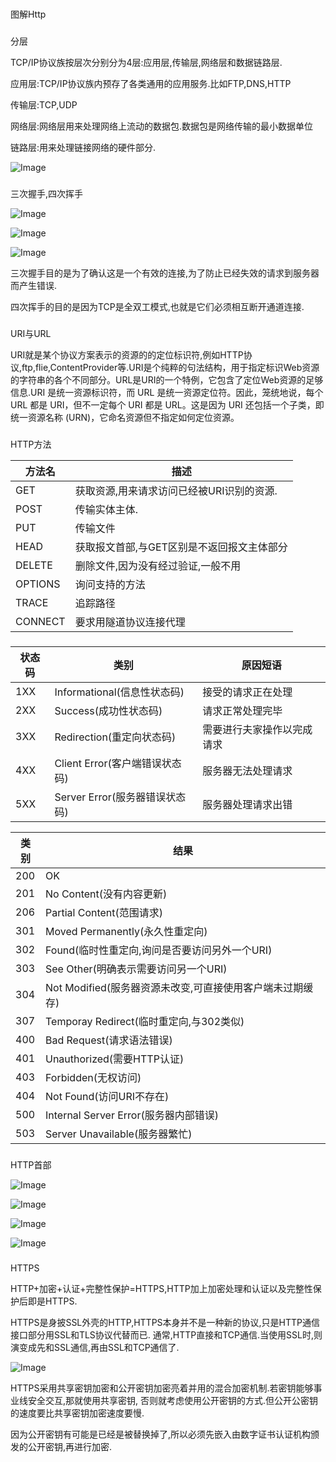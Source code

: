 #


图解Http

###


分层

TCP/IP协议族按层次分别分为4层:应用层,传输层,网络层和数据链路层.

应用层:TCP/IP协议族内预存了各类通用的应用服务.比如FTP,DNS,HTTP

传输层:TCP,UDP

网络层:网络层用来处理网络上流动的数据包.数据包是网络传输的最小数据单位

链路层:用来处理链接网络的硬件部分.

![Image](/Diagram%20Http/_001.jpg)

###


三次握手,四次挥手

![Image](/Diagram%20Http/_002.jpg)

![Image](/Diagram%20Http/_003.jpg)

![Image](/Diagram%20Http/_004.jpg)

三次握手目的是为了确认这是一个有效的连接,为了防止已经失效的请求到服务器而产生错误.

四次挥手的目的是因为TCP是全双工模式,也就是它们必须相互断开通道连接.

###


URI与URL

URI就是某个协议方案表示的资源的的定位标识符,例如HTTP协议,ftp,flie,ContentProvider等.URI是个纯粹的句法结构，用于指定标识Web资源的字符串的各个不同部分。URL是URI的一个特例，它包含了定位Web资源的足够信息.URI 是统一资源标识符，而 URL 是统一资源定位符。因此，笼统地说，每个 URL 都是 URI，但不一定每个 URI 都是 URL。这是因为 URI 还包括一个子类，即统一资源名称 (URN)，它命名资源但不指定如何定位资源。

###


HTTP方法

方法名|描述
---|---
GET|获取资源,用来请求访问已经被URI识别的资源.
POST|传输实体主体.
PUT|传输文件
HEAD|获取报文首部,与GET区别是不返回报文主体部分
DELETE|删除文件,因为没有经过验证,一般不用
OPTIONS|询问支持的方法
TRACE|追踪路径
CONNECT|要求用隧道协议连接代理

###



状态码|类别|原因短语
---|---|---
1XX|Informational(信息性状态码)|接受的请求正在处理
2XX|Success(成功性状态码)|请求正常处理完毕
3XX|Redirection(重定向状态码)|需要进行夫家操作以完成请求
4XX|Client Error(客户端错误状态码)|服务器无法处理请求
5XX|Server Error(服务器错误状态码)|服务器处理请求出错

类别|结果
---|---
200|OK
201|No Content(没有内容更新)
206|Partial Content(范围请求)
301|Moved Permanently(永久性重定向)
302|Found(临时性重定向,询问是否要访问另外一个URI)
303|See Other(明确表示需要访问另一个URI)
304|Not Modified(服务器资源未改变,可直接使用客户端未过期缓存)
307|Temporay Redirect(临时重定向,与302类似)
400|Bad Request(请求语法错误)
401|Unauthorized(需要HTTP认证)
403|Forbidden(无权访问)
404|Not Found(访问URI不存在)
500|Internal Server Error(服务器内部错误)
503|Server Unavailable(服务器繁忙)

###


HTTP首部

![Image](/Diagram%20Http/_005.jpg)

![Image](/Diagram%20Http/_006.jpg)

![Image](/Diagram%20Http/_007.jpg)

![Image](/Diagram%20Http/_008.jpg)


###


HTTPS

HTTP+加密+认证+完整性保护=HTTPS,HTTP加上加密处理和认证以及完整性保护后即是HTTPS.

HTTPS是身披SSL外壳的HTTP,HTTPS本身并不是一种新的协议,只是HTTP通信接口部分用SSL和TLS协议代替而已.
通常,HTTP直接和TCP通信.当使用SSL时,则演变成先和SSL通信,再由SSL和TCP通信了.

![Image](/Diagram%20Http/_009.jpg)

HTTPS采用共享密钥加密和公开密钥加密亮着并用的混合加密机制.若密钥能够事业线安全交互,那就使用共享密钥,
否则就考虑使用公开密钥的方式.但公开公密钥的速度要比共享密钥加密速度要慢.

因为公开密钥有可能是已经是被替换掉了,所以必须先嵌入由数字证书认证机构颁发的公开密钥,再进行加密.


